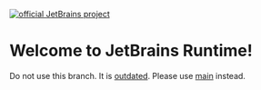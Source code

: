 [![official JetBrains project](http://jb.gg/badges/official.svg)](https://confluence.jetbrains.com/display/ALL/JetBrains+on+GitHub)

# Welcome to JetBrains Runtime!
<a name="jetbrains-runtime"></a>

Do not use this branch. It is [outdated](https://youtrack.jetbrains.com/issue/JBR-4375/New-branch-naming-policy-in-JBR-repo).
Please use [main](https://github.com/JetBrains/JetBrainsRuntime/tree/main) instead. 

